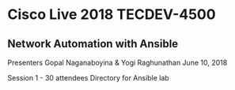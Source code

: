 # Cisco Live 2018 TECDEV-4500 

## Network Automation with Ansible

Presenters Gopal Naganaboyina & Yogi Raghunathan
June 10, 2018

Session 1 - 30 attendees
Directory for Ansible lab

